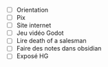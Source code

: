 
- [ ] Orientation
- [ ] Pix
- [ ] Site internet
- [ ] Jeu vidéo Godot
- [ ] Lire death of a salesman
- [ ] Faire des notes dans obsidian
- [ ] Exposé HG
